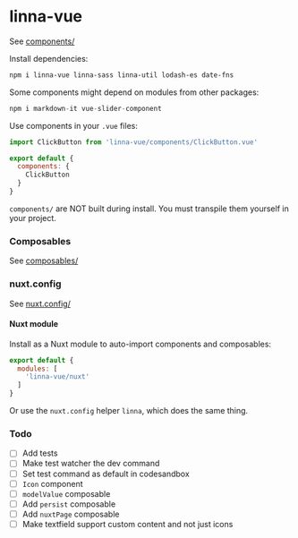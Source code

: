 # linna-vue

See [components/](./components/)

Install dependencies:

```sh
npm i linna-vue linna-sass linna-util lodash-es date-fns
```

Some components might depend on modules from other packages:

```js
npm i markdown-it vue-slider-component
```

Use components in your `.vue` files:

```js
import ClickButton from 'linna-vue/components/ClickButton.vue'

export default {
  components: {
    ClickButton
  }
}
```

`components/` are NOT built during install. You must transpile them yourself in your project.



### Composables

See [composables/](./composables/)



### nuxt.config

See [nuxt.config/](./nuxt.config/)



#### Nuxt module

Install as a Nuxt module to auto-import components and composables:

```js
export default {
  modules: [
    'linna-vue/nuxt'
  ]
}
```

Or use the `nuxt.config` helper `linna`, which does the same thing.

### Todo

- [ ] Add tests
- [ ] Make test watcher the dev command
- [ ] Set test command as default in codesandbox
- [ ] `Icon` component
- [ ] `modelValue` composable
- [ ] Add `persist` composable
- [ ] Add `nuxtPage` composable
- [ ] Make textfield support custom content and not just icons
